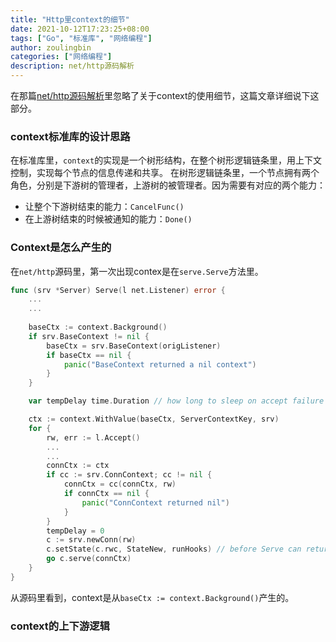 ```yaml
---
title: "Http里context的细节"
date: 2021-10-12T17:23:25+08:00
tags: ["Go", "标准库", "网络编程"]
author: zoulingbin
categories: ["网络编程"]
description: net/http源码解析
---
```


<!--more-->
在那篇[net/http源码解析](https://zoulingbin.github.io/posts/nethttp/)里忽略了关于context的使用细节，这篇文章详细说下这部分。

### context标准库的设计思路
在标准库里，`context`的实现是一个树形结构，在整个树形逻辑链条里，用上下文控制，实现每个节点的信息传递和共享。
在树形逻辑链条里，一个节点拥有两个角色，分别是下游树的管理者，上游树的被管理者。因为需要有对应的两个能力：
- 让整个下游树结束的能力：`CancelFunc()`
- 在上游树结束的时候被通知的能力：`Done()`

### Context是怎么产生的
在`net/http`源码里，第一次出现contex是在`serve.Serve`方法里。

```go
func (srv *Server) Serve(l net.Listener) error {
	...
    ...
	
	baseCtx := context.Background()
	if srv.BaseContext != nil {
		baseCtx = srv.BaseContext(origListener)
		if baseCtx == nil {
			panic("BaseContext returned a nil context")
		}
	}

	var tempDelay time.Duration // how long to sleep on accept failure

	ctx := context.WithValue(baseCtx, ServerContextKey, srv)
	for {
		rw, err := l.Accept()
		...
		...
		connCtx := ctx
		if cc := srv.ConnContext; cc != nil {
			connCtx = cc(connCtx, rw)
			if connCtx == nil {
				panic("ConnContext returned nil")
			}
		}
		tempDelay = 0
		c := srv.newConn(rw)
		c.setState(c.rwc, StateNew, runHooks) // before Serve can return
		go c.serve(connCtx)
	}
}
```

从源码里看到，context是从`baseCtx := context.Background()`产生的。

### context的上下游逻辑
